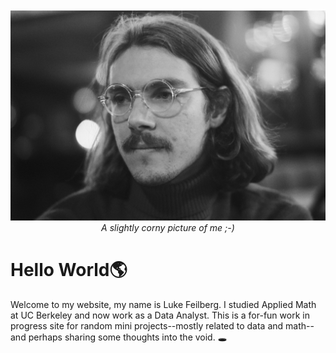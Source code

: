 <!-- Picture of me -->
<img src="images/pic-of-me.jpg" alt="Corny picture of me" class="img-fluid rounded" style="margin-top:3em;">
<center><i>A slightly corny picture of me ;-)</i></center>

# Hello World🌎
Welcome to my website, my name is Luke Feilberg. I studied Applied Math at UC Berkeley and now work as a Data Analyst. This is a for-fun work in progress site for random mini projects--mostly related to data and math--and perhaps sharing some thoughts into the void. 🕳
